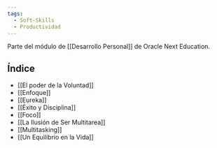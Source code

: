 ```yaml
---
tags:
  - Soft-Skills
  - Productividad
---
```

Parte del módulo de [[Desarrollo Personal]] de Oracle Next Education.

## Índice
- [[El poder de la Voluntad]]
- [[Enfoque]]
- [[Eureka]]
- [[Éxito y Disciplina]]
- [[Foco]]
- [[La Ilusión de Ser Multitarea]]
- [[Multitasking]]
- [[Un Equilibrio en la Vida]]